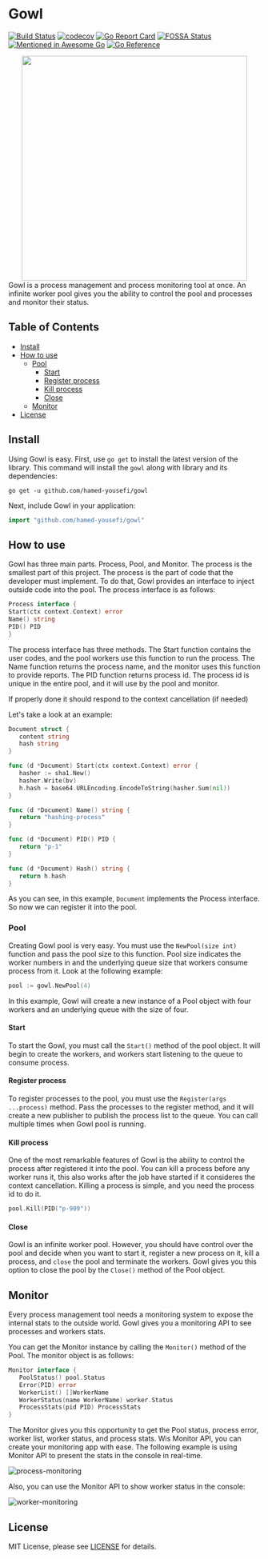 # Gowl

[![Build Status](https://travis-ci.com/hamed-yousefi/gowl.svg?branch=master)](https://travis-ci.com/hamed-yousefi/gowl)
[![codecov](https://codecov.io/gh/hmdsefi/gowl/branch/master/graph/badge.svg?token=1TYYX8IBR0)](https://codecov.io/gh/hmdsefi/gowl)
[![Go Report Card](https://goreportcard.com/badge/github.com/hamed-yousefi/gowl)](https://goreportcard.com/report/github.com/hamed-yousefi/gowl)
[![FOSSA Status](https://app.fossa.com/api/projects/custom%2B24403%2Fgithub.com%2Fhamed-yousefi%2Fgowl.svg?type=shield)](https://app.fossa.com/projects/custom%2B24403%2Fgithub.com%2Fhamed-yousefi%2Fgowl?ref=badge_shield)
[![Mentioned in Awesome Go](https://awesome.re/mentioned-badge.svg)](https://github.com/avelino/awesome-go) 
[![Go Reference](https://pkg.go.dev/badge/github.com/hamed-yousefi/gowl.svg)](https://pkg.go.dev/github.com/hamed-yousefi/gowl)
<div  align="center"><img src="https://github.com/hamed-yousefi/gowl/blob/master/docs/images/process-pool.png" width="450" ></div>
Gowl is a process management and process monitoring tool at once.
An infinite worker pool gives you the ability to control the pool and processes
and monitor their status.

## Table of Contents

* [Install](#Install)
* [How to use](#How-to-use)
    * [Pool](#Pooling)
      * [Start](#Start)
      * [Register process](#Register-process)
      * [Kill process](#Kill-process)
      * [Close](#Close)
    * [Monitor](#Monitor)
* [License](#License)

## Install

Using Gowl is easy. First, use `go get` to install the latest version of the library. This command will install
the `gowl` along with library and its dependencies:

```shell
go get -u github.com/hamed-yousefi/gowl
```

Next, include Gowl in your application:

```go
import "github.com/hamed-yousefi/gowl"
```

## How to use

Gowl has three main parts. Process, Pool, and Monitor. The process is the smallest part of this project. The process is
the part of code that the developer must implement. To do that, Gowl provides an interface to inject outside code into
the pool. The process interface is as follows:

```go
Process interface {
Start(ctx context.Context) error
Name() string
PID() PID
}
```

The process interface has three methods. The Start function contains the user codes, and the pool workers use this
function to run the process. The Name function returns the process name, and the monitor uses this function to provide
reports. The PID function returns process id. The process id is unique in the entire pool, and it will use by the pool
and monitor.

If properly done it should respond to the context cancellation (if needed)

Let's take a look at an example:

```go
Document struct {
   content string
   hash string
}

func (d *Document) Start(ctx context.Context) error {
   hasher := sha1.New()
   hasher.Write(bv)
   h.hash = base64.URLEncoding.EncodeToString(hasher.Sum(nil))
}

func (d *Document) Name() string {
   return "hashing-process"
}

func (d *Document) PID() PID {
   return "p-1"
}

func (d *Document) Hash() string {
   return h.hash
}
```

As you can see, in this example, `Document` implements the Process interface. So now we can register it into the pool.

### Pool

Creating Gowl pool is very easy. You must use the `NewPool(size int)`
function and pass the pool size to this function. Pool size indicates the worker numbers in and the underlying queue
size that workers consume process from it. Look at the following example:

```go
pool := gowl.NewPool(4)
```

In this example, Gowl will create a new instance of a Pool object with four workers and an underlying queue with the
size of four.

#### Start

To start the Gowl, you must call the `Start()` method of the pool object. It will begin to create the workers, and
workers start listening to the queue to consume process.

#### Register process

To register processes to the pool, you must use the `Register(args ...process)`
method. Pass the processes to the register method, and it will create a new publisher to publish the process list to the
queue. You can call multiple times when Gowl pool is running.

#### Kill process

One of the most remarkable features of Gowl is the ability to control the process after registered it into the pool. You
can kill a process before any worker runs it, this also works after the job have started if it consideres the context
cancellation. Killing a process is simple, and you need the process id to do it.

```go
pool.Kill(PID("p-909"))
```

#### Close

Gowl is an infinite worker pool. However, you should have control over the pool and decide when you want to start it,
register a new process on it, kill a process, and `close` the pool and terminate the workers. Gowl gives you this option
to close the pool by the `Close()` method of the Pool object.

## Monitor

Every process management tool needs a monitoring system to expose the internal stats to the outside world. Gowl gives
you a monitoring API to see processes and workers stats.

You can get the Monitor instance by calling the `Monitor()` method of the Pool. The monitor object is as follows:

```go
Monitor interface {
   PoolStatus() pool.Status
   Error(PID) error
   WorkerList() []WorkerName
   WorkerStatus(name WorkerName) worker.Status
   ProcessStats(pid PID) ProcessStats
}
```

The Monitor gives you this opportunity to get the Pool status, process error, worker list, worker status, and process
stats. Wis Monitor API, you can create your monitoring app with ease. The following example is using Monitor API to
present the stats in the console in real-time.

![process-monitoring](https://github.com/hamed-yousefi/gowl/blob/master/docs/images/process-monitoring.gif)

Also, you can use the Monitor API to show worker status in the console:

![worker-monitoring](https://github.com/hamed-yousefi/gowl/blob/master/docs/images/worker-monitoring.gif)

## License

MIT License, please see [LICENSE](https://github.com/hamed-yousefi/gowl/blob/master/LICENSE) for details.
